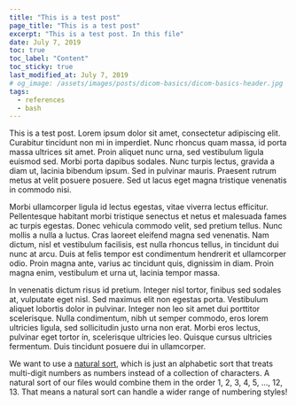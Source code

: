 ```yaml
---
title: "This is a test post"
page_title: "This is a test post"
excerpt: "This is a test post. In this file"
date: July 7, 2019
toc: true
toc_label: "Content"
toc_sticky: true
last_modified_at: July 7, 2019
# og_image: /assets/images/posts/dicom-basics/dicom-basics-header.jpg
tags:
  - references
  - bash
---
```


This is a test post. Lorem ipsum dolor sit amet, consectetur adipiscing elit. Curabitur tincidunt non mi in imperdiet. Nunc rhoncus quam massa, id porta massa ultrices sit amet. Proin aliquet nunc urna, sed vestibulum ligula euismod sed. Morbi porta dapibus sodales. Nunc turpis lectus, gravida a diam ut, lacinia bibendum ipsum. Sed in pulvinar mauris. Praesent rutrum metus at velit posuere posuere. Sed ut lacus eget magna tristique venenatis in commodo nisi.

<!--more-->
Morbi ullamcorper ligula id lectus egestas, vitae viverra lectus efficitur. Pellentesque habitant morbi tristique senectus et netus et malesuada fames ac turpis egestas. Donec vehicula commodo velit, sed pretium tellus. Nunc mollis a nulla a luctus. Cras laoreet eleifend magna sed venenatis. Nam dictum, nisl et vestibulum facilisis, est nulla rhoncus tellus, in tincidunt dui nunc at arcu. Duis at felis tempor est condimentum hendrerit et ullamcorper odio. Proin magna ante, varius ac tincidunt quis, dignissim in diam. Proin magna enim, vestibulum et urna ut, lacinia tempor massa.

In venenatis dictum risus id pretium. Integer nisl tortor, finibus sed sodales at, vulputate eget nisl. Sed maximus elit non egestas porta. Vestibulum aliquet lobortis dolor in pulvinar. Integer non leo sit amet dui porttitor scelerisque. Nulla condimentum, nibh ut semper commodo, eros lorem ultricies ligula, sed sollicitudin justo urna non erat. Morbi eros lectus, pulvinar eget tortor in, scelerisque ultricies leo. Quisque cursus ultricies fermentum. Duis tincidunt posuere dui in ullamcorper.

We want to use a [natural sort](https://en.wikipedia.org/wiki/Natural_sort_order), which is just an alphabetic sort that treats multi-digit numbers as numbers instead of a collection of characters. A natural sort of our files would combine them in the order 1, 2, 3, 4, 5, ..., 12, 13. That means a natural sort can handle a wider range of numbering styles!
